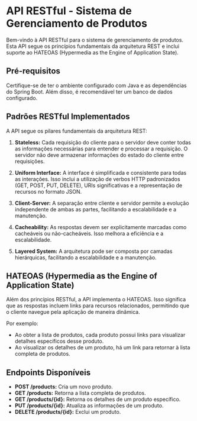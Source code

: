 # API RESTful - Sistema de Gerenciamento de Produtos

Bem-vindo à API RESTful para o sistema de gerenciamento de produtos. Esta API segue os princípios fundamentais da arquitetura REST e inclui suporte ao HATEOAS (Hypermedia as the Engine of Application State).

## Pré-requisitos
Certifique-se de ter o ambiente configurado com Java e as dependências do Spring Boot. Além disso, é recomendável ter um banco de dados configurado.

## Padrões RESTful Implementados
A API segue os pilares fundamentais da arquitetura REST:

1. **Stateless:** Cada requisição do cliente para o servidor deve conter todas as informações necessárias para entender e processar a requisição. O servidor não deve armazenar informações do estado do cliente entre requisições.

2. **Uniform Interface:** A interface é simplificada e consistente para todas as interações. Isso inclui a utilização de verbos HTTP padronizados (GET, POST, PUT, DELETE), URIs significativas e a representação de recursos no formato JSON.

3. **Client-Server:** A separação entre cliente e servidor permite a evolução independente de ambas as partes, facilitando a escalabilidade e a manutenção.

4. **Cacheability:** As respostas devem ser explicitamente marcadas como cacheáveis ou não-cacheáveis. Isso melhora a eficiência e a escalabilidade.

5. **Layered System:** A arquitetura pode ser composta por camadas hierárquicas, facilitando a escalabilidade e a manutenção.

## HATEOAS (Hypermedia as the Engine of Application State)
Além dos princípios RESTful, a API implementa o HATEOAS. Isso significa que as respostas incluem links para recursos relacionados, permitindo que o cliente navegue pela aplicação de maneira dinâmica.

Por exemplo:
- Ao obter a lista de produtos, cada produto possui links para visualizar detalhes específicos desse produto.
- Ao visualizar os detalhes de um produto, há um link para retornar à lista completa de produtos.

## Endpoints Disponíveis

- **POST /products:** Cria um novo produto.
- **GET /products:** Retorna a lista completa de produtos.
- **GET /products/{id}:** Retorna os detalhes de um produto específico.
- **PUT /products/{id}:** Atualiza as informações de um produto.
- **DELETE /products/{id}:** Exclui um produto.
